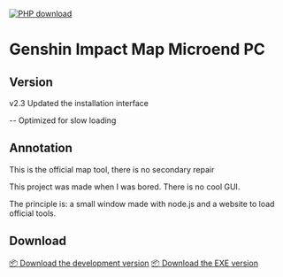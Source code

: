 [![PHP download](https://img.shields.io/badge/php-%3E%205.4-orange.svg)](https://github.com/yalwolf/Genshin-Impact-Map-Microend/)
<h1>Genshin Impact Map Microend PC</h1>

## Version
<p>v2.3 Updated the installation interface</p>
<p>-- Optimized for slow loading</p>

## Annotation
<p>This is the official map tool, there is no secondary repair</p>
<p>This project was made when I was bored. There is no cool GUI. </p>
<p>The principle is: a small window made with node.js and a website to load official tools.</p>

## Download

[📦 Download the development version](https://github.com/maicong/music/archive/master.zip) [📦 Download the EXE version](https://github.com/maicong/music/releases)
